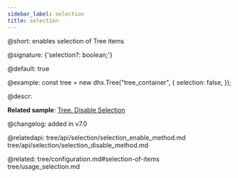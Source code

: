 ```yaml
---
sidebar_label: selection
title: selection
---          
```


@short: enables selection of Tree items

@signature: {'selection?: boolean;'}

@default: true

@example: 
const tree = new dhx.Tree("tree_container", {
    selection: false,
});



@descr: 


**Related sample**: [Tree. Disable Selection](https://snippet.dhtmlx.com/2x9htpke)

@changelog: added in v7.0

@relatedapi: tree/api/selection/selection_enable_method.md
tree/api/selection/selection_disable_method.md

@related: tree/configuration.md#selection-of-items
tree/usage_selection.md

